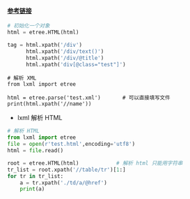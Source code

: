 #### [参考链接](https://blog.csdn.net/qq_36148847/article/details/79167267)



```python
# 初始化一个对象
html = etree.HTML(html)

tag = html.xpath('/div')
	  html.xpath('/div/text()')
      html.xpath('/div/@title')
      html.xpath('div[@class="test"]')
```

```
# 解析 XML 
from lxml import etree

html = etree.parse('test.xml')       # 可以直接填写文件
print(html.xpath('//name'))
```

- lxml 解析 HTML

```python
# 解析 HTML 
from lxml import etree
file = open(r'test.html',encoding='utf8')
html = file.read()

root = etree.HTML(html)            # 解析 html 只能用字符串
tr_list = root.xpath('//table/tr')[1:]
for tr in tr_list:
    a = tr.xpath('./td/a/@href')
    print(a)
```